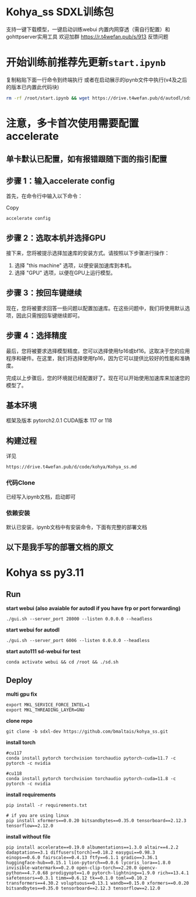 # Kohya_ss SDXL训练包

支持一键下载模型，一键启动训练webui
内置内网穿透（需自行配置）和gohttpserver实用工具
欢迎加群 https://r.t4wefan.pub/s/913 反馈问题

# 开始训练前推荐先更新`start.ipynb`

复制粘贴下面一行命令到终端执行
或者在启动展示的ipynb文件中执行(v4及之后的版本已内置此代码块)

```bash
rm -rf /root/start.ipynb && wget https://drive.t4wefan.pub/d/autodl/sdxl/latest/start.ipynb
```

# 注意，多卡首次使用需要配置accelerate

## 单卡默认已配置，如有报错跟随下面的指引配置

## 步骤 1：输入accelerate config

首先，在命令行中输入以下命令：

Copy

```
accelerate config
```

## 步骤 2：选取本机并选择GPU

接下来，您将被提示选择加速库的安装方式。请按照以下步骤进行操作：

1. 选择 "this machine" 选项，以便安装加速库到本机。
2. 选择 "GPU" 选项，以便在GPU上运行模型。

## 步骤 3：按回车键继续

现在，您将被要求回答一些问题以配置加速库。在这些问题中，我们将使用默认选项，因此只需按回车键继续即可。

## 步骤 4：选择精度

最后，您将被要求选择模型精度。您可以选择使用fp16或bf16。这取决于您的应用程序和硬件。在这里，我们将选择使用fp16，因为它可以提供比较好的性能和准确度。

完成以上步骤后，您的环境就已经配置好了。现在可以开始使用加速库来加速您的模型了。

## 基本环境

框架及版本 pytorch2.0.1
CUDA版本 117 or 118

## 构建过程

详见

```
https://drive.t4wefan.pub/d/code/kohya/Kohya_ss.md
```

### 代码Clone

已经写入ipynb文档，启动即可

### 依赖安装

默认已安装，ipynb文档中有安装命令，下面有完整的部署文档

## 以下是我手写的部署文档的原文

# Kohya ss py3.11

## Run

**start webui (also avaiable for autodl if you have frp or port forwarding)**

```
./gui.sh --server_port 28000 --listen 0.0.0.0 --headless
```

**start webui for autodl**

```
./gui.sh --server_port 6006 --listen 0.0.0.0 --headless
```

**start auto111 sd-webui for test**

```
conda activate webui && cd /root && ./sd.sh
```

## Deploy

**multi gpu fix**

```
export MKL_SERVICE_FORCE_INTEL=1
export MKL_THREADING_LAYER=GNU
```

**clone repo**

```
git clone -b sdxl-dev https://github.com/bmaltais/kohya_ss.git
```

**install torch**

```
#cu117
conda install pytorch torchvision torchaudio pytorch-cuda=11.7 -c pytorch -c nvidia

#cu118
conda install pytorch torchvision torchaudio pytorch-cuda=11.8 -c pytorch -c nvidia
```

**install requirements**

```
pip install -r requirements.txt

# if you are using linux
pip install xformers==0.0.20 bitsandbytes==0.35.0 tensorboard==2.12.3 tensorflow==2.12.0
```

**install without file**

```
pip install accelerate==0.19.0 albumentations==1.3.0 altair==4.2.2 dadaptation==3.1 diffusers[torch]==0.18.2 easygui==0.98.3 einops==0.6.0 fairscale==0.4.13 ftfy==6.1.1 gradio==3.36.1 huggingface-hub==0.15.1 lion-pytorch==0.0.6 lycoris_lora==1.8.0 invisible-watermark==0.2.0 open-clip-torch==2.20.0 opencv-python==4.7.0.68 prodigyopt==1.0 pytorch-lightning==1.9.0 rich==13.4.1 safetensors==0.3.1 timm==0.6.12 tk==0.1.0 toml==0.10.2 transformers==4.30.2 voluptuous==0.13.1 wandb==0.15.0 xformers==0.0.20 bitsandbytes==0.35.0 tensorboard==2.12.3 tensorflow==2.12.0
```